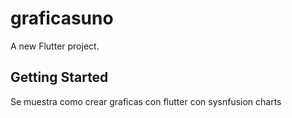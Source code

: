 # graficasuno

A new Flutter project.

## Getting Started

Se muestra como crear graficas con flutter con sysnfusion charts
